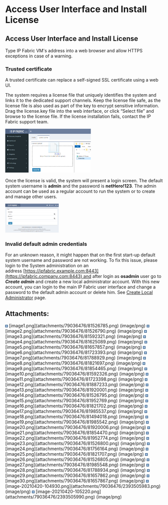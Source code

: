# Access User Interface and Install License

## Access User Interface and Install License

Type IP Fabric VM's address into a web browser and allow HTTPS
exceptions in case of a warning.

<div>

<div>

### Trusted certificate

A trusted certificate can replace a self-signed SSL certificate using a
web UI.

</div>

</div>

The system requires a license file that uniquely identifies the system
and links it to the dedicated support channels. Keep the license file
safe, as the license file is also used as part of the key to encrypt
sensitive information. Drag the license.key file into the web interface,
or click “Select file” and browse to the license file. If the license
installation fails, contact the IP Fabric support team.

<img src="attachments/79036476/2393505983.png?width=272" class="image-left" loading="lazy" data-image-src="attachments/79036476/2393505983.png" data-height="430" data-width="843" data-unresolved-comment-count="0" data-linked-resource-id="2393505983" data-linked-resource-version="1" data-linked-resource-type="attachment" data-linked-resource-default-alias="image-20210420-104930.png" data-base-url="https://ipfabric.atlassian.net/wiki" data-linked-resource-content-type="image/png" data-linked-resource-container-id="79036476" data-linked-resource-container-version="15" data-media-id="866f1b0d-e2fa-4ce1-be31-4e0e05e448db" data-media-type="file" width="272" />

Once the license is valid, the system will present a login screen. The
default system username is **admin** and the password is
**netHero!123**. The admin account can be used as a regular account to
run the system or to create and manage other users.

<img src="attachments/79036476/2393505990.png?width=170" class="image-left" loading="lazy" data-image-src="attachments/79036476/2393505990.png" data-height="422" data-width="779" data-unresolved-comment-count="0" data-linked-resource-id="2393505990" data-linked-resource-version="1" data-linked-resource-type="attachment" data-linked-resource-default-alias="image-20210420-105220.png" data-base-url="https://ipfabric.atlassian.net/wiki" data-linked-resource-content-type="image/png" data-linked-resource-container-id="79036476" data-linked-resource-container-version="15" data-media-id="5dd62855-39fd-41c6-b486-88943db7e2f0" data-media-type="file" width="170" />

<div>

<div>

### Invalid default admin credentials

For an unknown reason, it might happen that on the first start-up
default system username and password are not working. To fix this issue,
please login to the System administration on an
address [https://ipfabric.example.com:8443](https://ipfabric.company.com:8443) and
after login as **osadmin** user go to ***Create admin*** and create a
new local administrator account. With this new account, you can login to
the main IP Fabric user interface and change a password to the default
admin account or delete him. See [Create Local
Administrator](Create_Local_Administrator) page.

</div>

</div>

<div class="pageSectionHeader">

## Attachments:

</div>

<div class="greybox" align="left">

<img src="images/icons/bullet_blue.gif" width="8" height="8" />
[image1.png](attachments/79036476/81526785.png) (image/png)  
<img src="images/icons/bullet_blue.gif" width="8" height="8" />
[image2.png](attachments/79036476/81526790.png) (image/png)  
<img src="images/icons/bullet_blue.gif" width="8" height="8" />
[image3.png](attachments/79036476/81592321.png) (image/png)  
<img src="images/icons/bullet_blue.gif" width="8" height="8" />
[image4.png](attachments/79036476/81625089.png) (image/png)  
<img src="images/icons/bullet_blue.gif" width="8" height="8" />
[image5.png](attachments/79036476/81657857.png) (image/png)  
<img src="images/icons/bullet_blue.gif" width="8" height="8" />
[image6.png](attachments/79036476/81723393.png) (image/png)  
<img src="images/icons/bullet_blue.gif" width="8" height="8" />
[image7.png](attachments/79036476/81788929.png) (image/png)  
<img src="images/icons/bullet_blue.gif" width="8" height="8" />
[image8.png](attachments/79036476/81821697.png) (image/png)  
<img src="images/icons/bullet_blue.gif" width="8" height="8" />
[image9.png](attachments/79036476/81854465.png) (image/png)  
<img src="images/icons/bullet_blue.gif" width="8" height="8" />
[image10.png](attachments/79036476/81592326.png) (image/png)  
<img src="images/icons/bullet_blue.gif" width="8" height="8" />
[image11.png](attachments/79036476/81723398.png) (image/png)  
<img src="images/icons/bullet_blue.gif" width="8" height="8" />
[image12.png](attachments/79036476/81887233.png) (image/png)  
<img src="images/icons/bullet_blue.gif" width="8" height="8" />
[image13.png](attachments/79036476/81920001.png) (image/png)  
<img src="images/icons/bullet_blue.gif" width="8" height="8" />
[image14.png](attachments/79036476/81526795.png) (image/png)  
<img src="images/icons/bullet_blue.gif" width="8" height="8" />
[image15.png](attachments/79036476/81952769.png) (image/png)  
<img src="images/icons/bullet_blue.gif" width="8" height="8" />
[image16.png](attachments/79036476/81821702.png) (image/png)  
<img src="images/icons/bullet_blue.gif" width="8" height="8" />
[image17.png](attachments/79036476/81985537.png) (image/png)  
<img src="images/icons/bullet_blue.gif" width="8" height="8" />
[image18.png](attachments/79036476/81494018.png) (image/png)  
<img src="images/icons/bullet_blue.gif" width="8" height="8" />
[image19.png](attachments/79036476/81985542.png) (image/png)  
<img src="images/icons/bullet_blue.gif" width="8" height="8" />
[image20.png](attachments/79036476/81920006.png) (image/png)  
<img src="images/icons/bullet_blue.gif" width="8" height="8" />
[image21.png](attachments/79036476/81854470.png) (image/png)  
<img src="images/icons/bullet_blue.gif" width="8" height="8" />
[image22.png](attachments/79036476/81952774.png) (image/png)  
<img src="images/icons/bullet_blue.gif" width="8" height="8" />
[image23.png](attachments/79036476/81526800.png) (image/png)  
<img src="images/icons/bullet_blue.gif" width="8" height="8" />
[image24.png](attachments/79036476/81756164.png) (image/png)  
<img src="images/icons/bullet_blue.gif" width="8" height="8" />
[image25.png](attachments/79036476/81821707.png) (image/png)  
<img src="images/icons/bullet_blue.gif" width="8" height="8" />
[image26.png](attachments/79036476/81526805.png) (image/png)  
<img src="images/icons/bullet_blue.gif" width="8" height="8" />
[image27.png](attachments/79036476/81985548.png) (image/png)  
<img src="images/icons/bullet_blue.gif" width="8" height="8" />
[image28.png](attachments/79036476/81788934.png) (image/png)  
<img src="images/icons/bullet_blue.gif" width="8" height="8" />
[image29.png](attachments/79036476/81657862.png) (image/png)  
<img src="images/icons/bullet_blue.gif" width="8" height="8" />
[image30.png](attachments/79036476/81657867.png) (image/png)  
<img src="images/icons/bullet_blue.gif" width="8" height="8" />
[image-20210420-104930.png](attachments/79036476/2393505983.png)
(image/png)  
<img src="images/icons/bullet_blue.gif" width="8" height="8" />
[image-20210420-105220.png](attachments/79036476/2393505990.png)
(image/png)  

</div>
